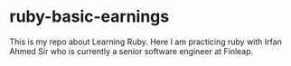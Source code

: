 # ruby-basic-earnings
This is my repo about Learning Ruby. Here I am practicing ruby with Irfan Ahmed Sir who is currently a senior software engineer at Finleap.
